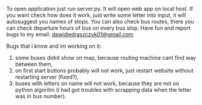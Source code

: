 To open application just run server.py.
It will open web app on local host.
If you want check how does it work, just write some letter into input, it will autosuggest you names of stops.
You can also check bus routes, there you can check departure hours of bus on every bus stop.
Have fun and report bugs to my email: dawidjedraszczyk01@gmail.com


Bugs that i know and im working on it:
1. some buses didnt show on map, because routing machine cant find way between them,
2. on first start buttons probably will not work, just restart website without restarting server (fixed?),
3. buses with letters on name will not work, because they are not on python algoritm (i had got troubles with scrapping data when the letter was in bus number).
